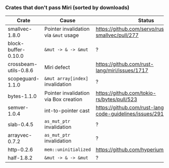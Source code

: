 ### Crates that don't pass Miri (sorted by downloads)

| Crate | Cause | Status |
| ----- | ----- | ----- |
| smallvec-1.8.0 | Pointer invalidation via `&mut` usage | https://github.com/servo/rust-smallvec/pull/277 |
| block-buffer-0.10.0 | `&mut -> & -> &mut` | ? | 
| crossbeam-utils-0.8.6 | Miri defect | https://github.com/rust-lang/miri/issues/1717 |
| scopeguard-1.1.0 | `&mut array[index]` invalidation | ? |
| bytes-1.1.0 | Pointer invalidation via Box creation | https://github.com/tokio-rs/bytes/pull/523 |
| semver-1.0.4| int-to-pointer cast | https://github.com/rust-lang/unsafe-code-guidelines/issues/291
| slab-0.4.5 | `as_mut_ptr` invalidation | ? |
| arrayvec-0.7.2 | `as_mut_ptr` invalidation | ? |
| http-0.2.6 | `mem::uninitialized` | https://github.com/hyperium/http/pull/428 |
| half-1.8.2 | `&mut -> & -> &mut` | ? |
